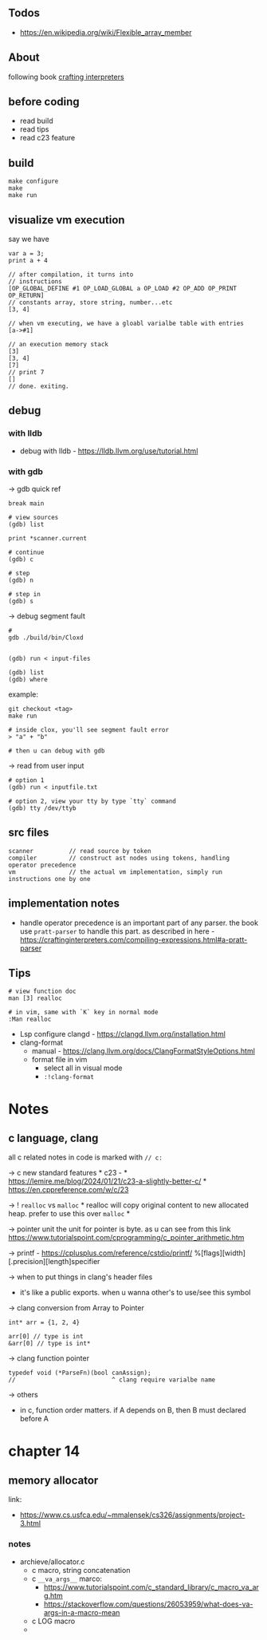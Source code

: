 



## Todos

* https://en.wikipedia.org/wiki/Flexible_array_member



## About

following book [crafting interpreters](https://craftinginterpreters.com/contents.html)

## before coding
* read build
* read tips
* read c23 feature

## build

```
make configure
make 
make run
```

## visualize vm execution

say we have 
```
var a = 3;
print a + 4
```

```
// after compilation, it turns into
// instructions
[OP_GLOBAL_DEFINE #1 OP_LOAD_GLOBAL a OP_LOAD #2 OP_ADD OP_PRINT OP_RETURN]
// constants array, store string, number...etc
[3, 4]

// when vm executing, we have a gloabl varialbe table with entries
[a->#1]

// an execution memory stack
[3]
[3, 4]
[7]
// print 7
[]
// done. exiting.

```

## debug

### with lldb
* debug with lldb - https://lldb.llvm.org/use/tutorial.html

### with gdb
-> gdb quick ref
```
break main

# view sources
(gdb) list 

print *scanner.current

# continue
(gdb) c

# step
(gdb) n

# step in
(gdb) s

```

-> debug segment fault

```
# 
gdb ./build/bin/Cloxd
                

(gdb) run < input-files

(gdb) list
(gdb) where
```

example:
```
git checkout <tag>
make run

# inside clox, you'll see segment fault error 
> "a" + "b"

# then u can debug with gdb
```

-> read from user input
```
# option 1
(gdb) run < inputfile.txt

# option 2, view your tty by type `tty` command
(gdb) tty /dev/ttyb
```

## src files

```
scanner          // read source by token
compiler         // construct ast nodes using tokens, handling operator precedence
vm               // the actual vm implementation, simply run instructions one by one
```


## implementation notes

* handle operator precedence is an important part of any parser. the book use `pratt-parser` to handle this part. as described in here - https://craftinginterpreters.com/compiling-expressions.html#a-pratt-parser


## Tips

```
# view function doc
man [3] realloc

# in vim, same with `K` key in normal mode
:Man realloc
```

* Lsp configure clangd - https://clangd.llvm.org/installation.html
* clang-format
    * manual - https://clang.llvm.org/docs/ClangFormatStyleOptions.html
    * format file in vim
        * select all in visual mode
        * `:!clang-format`



# Notes

## c language, clang

all c related notes in code is marked with `// c:`

-> c new standard features
    * c23 - 
        * https://lemire.me/blog/2024/01/21/c23-a-slightly-better-c/
        * https://en.cppreference.com/w/c/23


-> ! `realloc` vs `malloc`
    * realloc will copy original content to new allocated heap. prefer to use this over `malloc`
    * 

-> pointer unit
the unit for pointer is byte. as u can see from this link https://www.tutorialspoint.com/cprogramming/c_pointer_arithmetic.htm

-> printf - https://cplusplus.com/reference/cstdio/printf/
%[flags][width][.precision][length]specifier


-> when to put things in clang's header files
* it's like a public exports. when u wanna other's to use/see this symbol


-> clang conversion from Array to Pointer

```
int* arr = {1, 2, 4}

arr[0] // type is int
&arr[0] // type is int*

```

-> clang function pointer
```
typedef void (*ParseFn)(bool canAssign);
//                           ^ clang require varialbe name
```

-> others
- in c, function order matters. if A depends on B, then B must declared before A

# chapter 14

## memory allocator
    
link:
* https://www.cs.usfca.edu/~mmalensek/cs326/assignments/project-3.html


### notes
* archieve/allocator.c
    * c macro, string concatenation
    * c `__va_args__` marco: 
        * https://www.tutorialspoint.com/c_standard_library/c_macro_va_arg.htm
        * https://stackoverflow.com/questions/26053959/what-does-va-args-in-a-macro-mean
    * c LOG macro
    * 
    